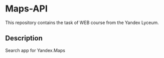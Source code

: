 # Maps-API
This repository contains the task of WEB course from the Yandex Lyceum.
## Description
Search app for Yandex.Maps
